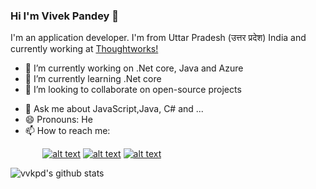 ### Hi I'm Vivek Pandey 👋

<!--
**vvkpd/vvkpd** is a ✨ _special_ ✨ repository because its `README.md` (this file) appears on your GitHub profile.
-->
I'm an application developer. I'm from Uttar Pradesh (उत्तर प्रदेश) India and currently working at [Thoughtworks!](https://www.thoughtworks.com/)

- 🔭 I’m currently working on .Net core, Java and Azure
- 🌱 I’m currently learning .Net core
- 👯 I’m looking to collaborate on open-source projects
<!-- - 🤔 I’m looking for help with ... -->
- 💬 Ask me about JavaScript,Java, C# and ...
- 😄 Pronouns: He
- 📫 How to reach me:
<!-- Please don't remove this: Grab your social icons from https://github.com/carlsednaoui/gitsocial -->
<!-- links to social media icons -->
<!-- no need to change these -->
<!-- icons with padding -->

[1.1]: http://i.imgur.com/tXSoThF.png (get in touch with vvkpd)
[2.1]: http://i.imgur.com/P3YfQoD.png (get in touch with vvkpd)
[3.1]: http://i.imgur.com/0o48UoR.png (get in touch with vvkpd)

<!-- links to your social media accounts -->
<!-- update these accordingly -->

[1]: http://www.twitter.com/vvkpd
[2]: http://www.facebook.com/vvkpd
[3]: http://www.github.com/vvkpd

<!-- Please don't remove this: Grab your social icons from https://github.com/carlsednaoui/gitsocial -->
&nbsp;&nbsp;&nbsp;&nbsp;&nbsp;&nbsp;&nbsp;&nbsp;&nbsp;&nbsp;&nbsp;&nbsp;
[![alt text][1.1]][1]
[![alt text][2.1]][2]
[![alt text][3.1]][3]
<!-- Please don't remove this: Grab your social icons from https://github.com/carlsednaoui/gitsocial -->

<!-- - ⚡ Fun fact: ... -->
![vvkpd's github stats](https://github-readme-stats.vercel.app/api?username=vvkpd&show_icons=true&theme=flag-india&count_private=true)


